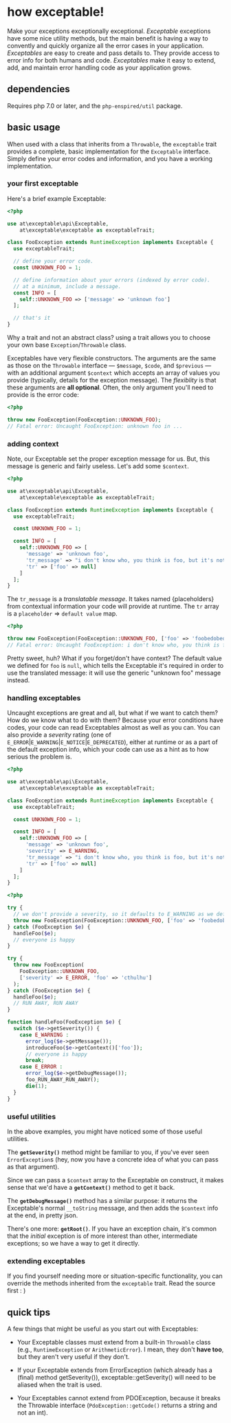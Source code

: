 how exceptable!
===============

Make your exceptions exceptionally exceptional.  _Exceptable_ exceptions have some nice utility methods, but the main benefit is having a way to convently and quickly organize all the error cases in your application.  _Exceptables_ are easy to create and pass details to.  They provide access to error info for both humans and code.  _Exceptables_ make it easy to extend, add, and maintain error handling code as your application grows.

dependencies
------------

Requires php 7.0 or later, and the `php-enspired/util` package.

basic usage
-----------

When used with a class that inherits from a `Throwable`, the `exceptable` trait provides a complete, basic implementation for the `Exceptable` interface.  Simply define your error codes and information, and you have a working implementation.

### your first exceptable

Here's a brief example Exceptable:
```php
<?php

use at\exceptable\api\Exceptable,
    at\exceptable\exceptable as exceptableTrait;

class FooException extends RuntimeException implements Exceptable {
  use exceptableTrait;

  // define your error code.
  const UNKNOWN_FOO = 1;

  // define information about your errors (indexed by error code).
  // at a minimum, include a message.
  const INFO = [
    self::UNKNOWN_FOO => ['message' => 'unknown foo']
  ];

  // that's it
}
```

Why a trait and not an abstract class? using a trait allows you to choose your own base `Exception`/`Throwable` class.

Exceptables have very flexible constructors.  The arguments are the same as those on the `Throwable` interface — `$message`, `$code`, and `$previous` — with an additional argument `$context` which accepts an array of values you provide (typically, details for the exception message).  The _flexiblity_ is that these arguments are **all optional**.  Often, the only argument you'll need to provide is the error code:

```php
<?php

throw new FooException(FooException::UNKNOWN_FOO);
// Fatal error: Uncaught FooException: unknown foo in ...
```

### adding context

Note, our Exceptable set the proper exception message for us.  But, this message is generic and fairly useless.  Let's add some `$context`.

```php
<?php

use at\exceptable\api\Exceptable,
    at\exceptable\exceptable as exceptableTrait;

class FooException extends RuntimeException implements Exceptable {
  use exceptableTrait;

  const UNKNOWN_FOO = 1;

  const INFO = [
    self::UNKNOWN_FOO => [
      'message' => 'unknown foo',
      'tr_message' => "i don't know who, you think is foo, but it's not {foo}",
      'tr' => ['foo' => null]
    ]
  ];
}
```

The `tr_message` is a _translatable message_.  It takes named {placeholders} from contextual information your code will provide at runtime.  The `tr` array is a `placeholder` => `default value` map.

```php
<?php

throw new FooException(FooException::UNKNOWN_FOO, ['foo' => 'foobedobedoo']);
// Fatal error: Uncaught FooException: i don't know who, you think is foo, but it's not foobedobedoo in ...
```

Pretty sweet, huh?  What if you forget/don't have context?  The default value we defined for `foo` is `null`, which tells the Exceptable it's required in order to use the translated message: it will use the generic "unknown foo" message instead.

### handling exceptables

Uncaught exceptions are great and all, but what if we want to catch them?  How do we know what to do with them?  Because your error conditions have codes, your code can read Exceptables almost as well as you can.  You can also provide a _severity_ rating (one of `E_ERROR`|`E_WARNING`|`E_NOTICE`|`E_DEPRECATED`), either at runtime or as a part of the default exception info, which your code can use as a hint as to how serious the problem is.

```php
<?php

use at\exceptable\api\Exceptable,
    at\exceptable\exceptable as exceptableTrait;

class FooException extends RuntimeException implements Exceptable {
  use exceptableTrait;

  const UNKNOWN_FOO = 1;

  const INFO = [
    self::UNKNOWN_FOO => [
      'message' => 'unknown foo',
      'severity' => E_WARNING,
      'tr_message' => "i don't know who, you think is foo, but it's not {foo}",
      'tr' => ['foo' => null]
    ]
  ];
}
```

```php
<?php

try {
  // we don't provide a severity, so it defaults to E_WARNING as we defined above
  throw new FooException(FooException::UNKNOWN_FOO, ['foo' => 'foobedobedoo']);
} catch (FooException $e) {
  handleFoo($e);
  // everyone is happy
}

try {
  throw new FooException(
    FooException::UNKNOWN_FOO,
    ['severity' => E_ERROR, 'foo' => 'cthulhu']
  );
} catch (FooException $e) {
  handleFoo($e);
  // RUN AWAY, RUN AWAY
}

function handleFoo(FooException $e) {
  switch ($e->getSeverity()) {
    case E_WARNING :
      error_log($e->getMessage());
      introduceFoo($e->getContext()['foo']);
      // everyone is happy
      break;
    case E_ERROR :
      error_log($e->getDebugMessage());
      foo_RUN_AWAY_RUN_AWAY();
      die(1);
  }
}
```

### useful utilities

In the above examples, you might have noticed some of those useful utilities.

The **`getSeverity()`** method might be familiar to you, if you've ever seen `ErrorException`s (hey, now you have a concrete idea of what you can pass as that argument).

Since we can pass a `$context` array to the Exceptable on construct, it makes sense that we'd have a **`getContext()`** method to get it back.

The **`getDebugMessage()`** method has a similar purpose: it returns the Exceptable's normal `__toString` message, and then adds the `$context` info at the end, in pretty json.


There's one more: **`getRoot()`**.  If you have an exception chain, it's common that the _initial_ exception is of more interest than other, intermediate exceptions; so we have a way to get it directly.

### extending exceptables

If you find yourself needing more or situation-specific functionality, you can override the methods inherited from the `exceptable` trait.  Read the source first  : )

quick tips
----------

A few things that might be useful as you start out with Exceptables:

- Your Exceptable classes must extend from a built-in `Throwable` class (e.g., `RuntimeException` or `ArithmeticError`).  I mean, they don't **have too**, but they aren't very useful if they don't.

- If your Exceptable extends from ErrorException (which already has a (final) method getSeverity()), exceptable::getSeverity() will need to be aliased when the trait is used.

- Your Exceptables cannot extend from PDOException, because it breaks the Throwable interface (`PdoException::getCode()` returns a string and not an int).

